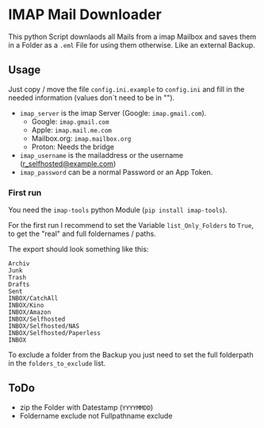 # IMAP Mail Downloader
This python Script downlaods all Mails from a imap Mailbox and saves them in a Folder as a `.eml` File for using them otherwise. Like an external Backup.

## Usage
Just copy / move the file `config.ini.example` to `config.ini` and fill in the needed information (values don`t need to be in "").
* `imap_server` is the imap Server (Google: `imap.gmail.com`).
  * Google: `imap.gmail.com`
  * Apple: `imap.mail.me.com`
  * Mailbox.org: `imap.mailbox.org`
  * Proton: Needs the bridge
* `imap_username` is the mailaddress or the username (r_selfhosted@example.com)
* `imap_password` can be a normal Password or an App Token.

### First run
You need the `imap-tools` python Module (`pip install imap-tools`).

For the first run I recommend to set the Variable `list_Only_Folders` to `True`, to get the "real" and full foldernames / paths.

The export should look something like this:
```plaintext
Archiv
Junk
Trash
Drafts
Sent
INBOX/CatchAll
INBOX/Kino
INBOX/Amazon
INBOX/Selfhosted
INBOX/Selfhosted/NAS
INBOX/Selfhosted/Paperless
INBOX
```
To exclude a folder from the Backup you just need to set the full folderpath in the `folders_to_exclude` list.

## ToDo
* zip the Folder with Datestamp (`YYYYMMDD`)
* Foldername exclude not Fullpathname exclude